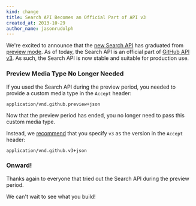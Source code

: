 ```yaml
---
kind: change
title: Search API Becomes an Official Part of API v3
created_at: 2013-10-29
author_name: jasonrudolph
---
```


We're excited to announce that the [new Search API][search-api] has graduated from [preview mode][preview-period].
As of today, the Search API is an official part of [GitHub API v3](/v3).
As such, the Search API is now stable and suitable for production use.

### Preview Media Type No Longer Needed

If you used the Search API during the preview period, you needed to provide a custom media type in the `Accept` header:

    application/vnd.github.preview+json

Now that the preview period has ended, you no longer need to pass this custom media type.

Instead, we [recommend][media-types] that you specify `v3` as the version in the `Accept` header:

    application/vnd.github.v3+json

### Onward!

Thanks again to everyone that tried out the Search API during the preview period.

We can't wait to see what you build!

[media-types]: /v3/media
[preview-period]: /changes/2013-07-19-preview-the-new-search-api/#preview-period
[search-api]: /v3/search
